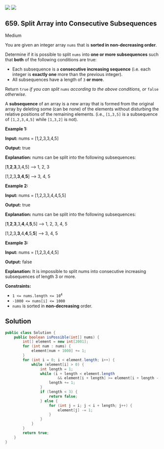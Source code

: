 [![](https://img.shields.io/github/stars/javadev/LeetCode-in-Java?label=Stars&style=flat-square)](https://github.com/javadev/LeetCode-in-Java)
[![](https://img.shields.io/github/forks/javadev/LeetCode-in-Java?label=Fork%20me%20on%20GitHub%20&style=flat-square)](https://github.com/javadev/LeetCode-in-Java/fork)

## 659\. Split Array into Consecutive Subsequences

Medium

You are given an integer array `nums` that is **sorted in non-decreasing order**.

Determine if it is possible to split `nums` into **one or more subsequences** such that **both** of the following conditions are true:

*   Each subsequence is a **consecutive increasing sequence** (i.e. each integer is **exactly one** more than the previous integer).
*   All subsequences have a length of `3` **or more**.

Return `true` _if you can split_ `nums` _according to the above conditions, or_ `false` _otherwise_.

A **subsequence** of an array is a new array that is formed from the original array by deleting some (can be none) of the elements without disturbing the relative positions of the remaining elements. (i.e., `[1,3,5]` is a subsequence of `[1,2,3,4,5]` while `[1,3,2]` is not).

**Example 1:**

**Input:** nums = [1,2,3,3,4,5]

**Output:** true

**Explanation:** nums can be split into the following subsequences: 

[**1**,**2**,**3**,3,4,5] --> 1, 2, 3 

[1,2,3,**3**,**4**,**5**] --> 3, 4, 5

**Example 2:**

**Input:** nums = [1,2,3,3,4,4,5,5]

**Output:** true

**Explanation:** nums can be split into the following subsequences: 

[**1**,**2**,**3**,3,**4**,4,**5**,5] --> 1, 2, 3, 4, 5 

[1,2,3,**3**,4,**4**,5,**5**] --> 3, 4, 5

**Example 3:**

**Input:** nums = [1,2,3,4,4,5]

**Output:** false

**Explanation:** It is impossible to split nums into consecutive increasing subsequences of length 3 or more.

**Constraints:**

*   <code>1 <= nums.length <= 10<sup>4</sup></code>
*   `-1000 <= nums[i] <= 1000`
*   `nums` is sorted in **non-decreasing** order.

## Solution

```java
public class Solution {
    public boolean isPossible(int[] nums) {
        int[] element = new int[2001];
        for (int num : nums) {
            element[num + 1000] += 1;
        }
        for (int i = 0; i < element.length; i++) {
            while (element[i] > 0) {
                int length = 1;
                while (i + length < element.length
                        && element[i + length] >= element[i + length - 1]) {
                    length += 1;
                }
                if (length < 3) {
                    return false;
                } else {
                    for (int j = i; j < i + length; j++) {
                        element[j] -= 1;
                    }
                }
            }
        }
        return true;
    }
}
```